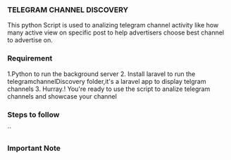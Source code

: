 ### TELEGRAM CHANNEL DISCOVERY

This python Script is used to analizing telegram channel activity like how many active view on specific post to help advertisers choose best channel to advertise on.

### Requirement

1.Python to run the background server
2. Install laravel to run the telegramchannelDiscovery folder,it's a laravel app to display telgram channels
3. Hurray.! You're ready to use the script to analize telegram channels and showcase your channel 

### Steps to follow

``

### Important Note
